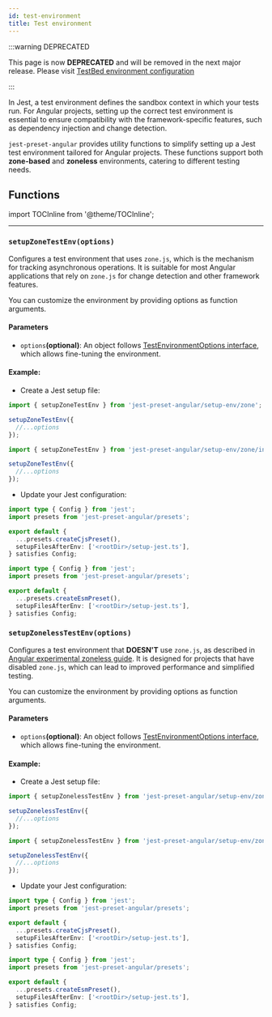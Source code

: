 ```yaml
---
id: test-environment
title: Test environment
---
```


:::warning DEPRECATED

This page is now **DEPRECATED** and will be removed in the next major release. Please visit [TestBed environment configuration](testbed-environment.md)

:::

In Jest, a test environment defines the sandbox context in which your tests run.
For Angular projects, setting up the correct test environment is essential to ensure compatibility with the
framework-specific features, such as dependency injection and change detection.

`jest-preset-angular` provides utility functions to simplify setting up a Jest test environment tailored for Angular projects.
These functions support both **zone-based** and **zoneless** environments, catering to different testing needs.

## Functions

import TOCInline from '@theme/TOCInline';

<TOCInline toc={toc.slice(1)} />

---

### `setupZoneTestEnv(options)`

Configures a test environment that uses `zone.js`, which is the mechanism for tracking asynchronous operations.
It is suitable for most Angular applications that rely on `zone.js` for change detection and other framework features.

You can customize the environment by providing options as function arguments.

#### Parameters

- `options`**(optional)**: An object follows [TestEnvironmentOptions interface](https://github.com/angular/angular/blob/a55341b1ab8d2bc4285a4cce59df7fc0b23c0125/packages/core/testing/src/test_bed_common.ts#L95), which allows fine-tuning the environment.

#### Example:

- Create a Jest setup file:

```ts title="setup-jest.ts" tab={"label": "TypeScript CJS"}
import { setupZoneTestEnv } from 'jest-preset-angular/setup-env/zone';

setupZoneTestEnv({
  //...options
});
```

```ts title="setup-jest.ts" tab={"label": "TypeScript ESM"}
import { setupZoneTestEnv } from 'jest-preset-angular/setup-env/zone/index.mjs';

setupZoneTestEnv({
  //...options
});
```

- Update your Jest configuration:

```ts title="jest.config.ts" tab={"label": "TypeScript CJS"}
import type { Config } from 'jest';
import presets from 'jest-preset-angular/presets';

export default {
  ...presets.createCjsPreset(),
  setupFilesAfterEnv: ['<rootDir>/setup-jest.ts'],
} satisfies Config;
```

```ts title="jest.config.mts" tab={"label": "TypeScript ESM"}
import type { Config } from 'jest';
import presets from 'jest-preset-angular/presets';

export default {
  ...presets.createEsmPreset(),
  setupFilesAfterEnv: ['<rootDir>/setup-jest.ts'],
} satisfies Config;
```

### `setupZonelessTestEnv(options)`

Configures a test environment that **DOESN'T** use `zone.js`, as described in [Angular experimental zoneless guide](https://angular.dev/guide/experimental/zoneless).
It is designed for projects that have disabled `zone.js`, which can lead to improved performance and simplified testing.

You can customize the environment by providing options as function arguments.

#### Parameters

- `options`**(optional)**: An object follows [TestEnvironmentOptions interface](https://github.com/angular/angular/blob/a55341b1ab8d2bc4285a4cce59df7fc0b23c0125/packages/core/testing/src/test_bed_common.ts#L95), which allows fine-tuning the environment.

#### Example:

- Create a Jest setup file:

```ts title="setup-jest.ts" tab={"label": "TypeScript CJS"}
import { setupZonelessTestEnv } from 'jest-preset-angular/setup-env/zoneless';

setupZonelessTestEnv({
  //...options
});
```

```ts title="setup-jest.ts" tab={"label": "TypeScript ESM"}
import { setupZonelessTestEnv } from 'jest-preset-angular/setup-env/zoneless/index.mjs';

setupZonelessTestEnv({
  //...options
});
```

- Update your Jest configuration:

```ts title="jest.config.ts" tab={"label": "TypeScript CJS"}
import type { Config } from 'jest';
import presets from 'jest-preset-angular/presets';

export default {
  ...presets.createCjsPreset(),
  setupFilesAfterEnv: ['<rootDir>/setup-jest.ts'],
} satisfies Config;
```

```ts title="jest.config.mts" tab={"label": "TypeScript ESM"}
import type { Config } from 'jest';
import presets from 'jest-preset-angular/presets';

export default {
  ...presets.createEsmPreset(),
  setupFilesAfterEnv: ['<rootDir>/setup-jest.ts'],
} satisfies Config;
```
